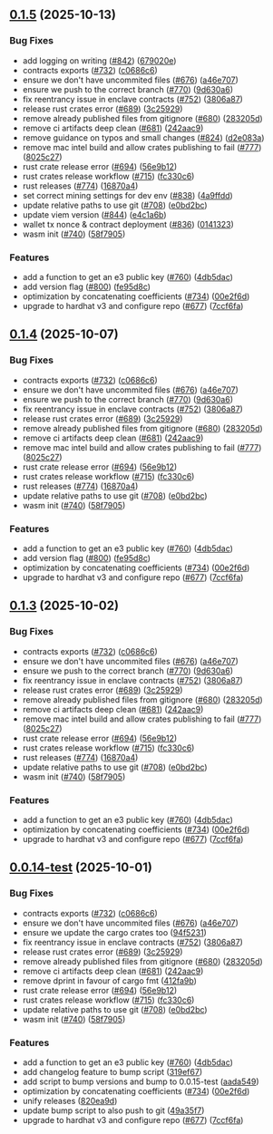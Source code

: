 ## [0.1.5](https://github.com/gnosisguild/enclave/compare/v0.1.2...v0.1.5) (2025-10-13)


### Bug Fixes

* add logging on writing ([#842](https://github.com/gnosisguild/enclave/issues/842)) ([679020e](https://github.com/gnosisguild/enclave/commit/679020e4183696eceddb0abf7e75931915c691e3))
* contracts exports ([#732](https://github.com/gnosisguild/enclave/issues/732)) ([c0686c6](https://github.com/gnosisguild/enclave/commit/c0686c6b42b351c07adf400c47d8cc5b2573f8e6))
* ensure we don't have uncommited files ([#676](https://github.com/gnosisguild/enclave/issues/676)) ([a46e707](https://github.com/gnosisguild/enclave/commit/a46e70795655b8ff3a9896651f09f5ccee2592c7))
* ensure we push to the correct branch ([#770](https://github.com/gnosisguild/enclave/issues/770)) ([9d630a6](https://github.com/gnosisguild/enclave/commit/9d630a6eab7c2329eb4603e1bebe48a82b35adcc))
* fix reentrancy issue in enclave contracts ([#752](https://github.com/gnosisguild/enclave/issues/752)) ([3806a87](https://github.com/gnosisguild/enclave/commit/3806a870b39fa47a1b4b77f9484c0a1d74bfbaa4))
* release rust crates error ([#689](https://github.com/gnosisguild/enclave/issues/689)) ([3c25929](https://github.com/gnosisguild/enclave/commit/3c25929f2317003c81d3a21d6b4fc9b1e44573cc))
* remove already published files from gitignore ([#680](https://github.com/gnosisguild/enclave/issues/680)) ([283205d](https://github.com/gnosisguild/enclave/commit/283205dffc665d83cc741c07f697c1ecaf2d1d84))
* remove ci artifacts deep clean ([#681](https://github.com/gnosisguild/enclave/issues/681)) ([242aac9](https://github.com/gnosisguild/enclave/commit/242aac96b9800043b0d24b5716b3262baefd4472))
* remove guidance on typos and small changes ([#824](https://github.com/gnosisguild/enclave/issues/824)) ([d2e083a](https://github.com/gnosisguild/enclave/commit/d2e083a8126b879ffd508571c4dd2985543dfcf4))
* remove mac intel build and allow crates publishing to fail ([#777](https://github.com/gnosisguild/enclave/issues/777)) ([8025c27](https://github.com/gnosisguild/enclave/commit/8025c277d5c4aa1005ab93d84d34158266458800))
* rust crate release error ([#694](https://github.com/gnosisguild/enclave/issues/694)) ([56e9b12](https://github.com/gnosisguild/enclave/commit/56e9b12c2b319d1ea1081df4577b6b0cd0ccfc7d))
* rust crates release workflow ([#715](https://github.com/gnosisguild/enclave/issues/715)) ([fc330c6](https://github.com/gnosisguild/enclave/commit/fc330c625742bce01def98ef3ccec5ae15fbdb96))
* rust releases ([#774](https://github.com/gnosisguild/enclave/issues/774)) ([16870a4](https://github.com/gnosisguild/enclave/commit/16870a42973fccae7a376ccbc4b952f9e971fffa))
* set correct mining settings for dev env ([#838](https://github.com/gnosisguild/enclave/issues/838)) ([4a9ffdd](https://github.com/gnosisguild/enclave/commit/4a9ffdd8e31187be07f1e17cdfcf20b7ddf9d4bb))
* update relative paths to use git ([#708](https://github.com/gnosisguild/enclave/issues/708)) ([e0bd2bc](https://github.com/gnosisguild/enclave/commit/e0bd2bc7a5e2515013188fc7e40927630d1f6d58))
* update viem version ([#844](https://github.com/gnosisguild/enclave/issues/844)) ([e4c1a6b](https://github.com/gnosisguild/enclave/commit/e4c1a6ba225950eafb781cf704a4d674949312ce))
* wallet tx nonce & contract deployment ([#836](https://github.com/gnosisguild/enclave/issues/836)) ([0141323](https://github.com/gnosisguild/enclave/commit/0141323098ddb7b00e447fb7d8f2aa94ee37f144))
* wasm init ([#740](https://github.com/gnosisguild/enclave/issues/740)) ([58f7905](https://github.com/gnosisguild/enclave/commit/58f7905dd5bd33070be84b0bd5d88b5f44d98267))


### Features

* add a function to get an e3 public key ([#760](https://github.com/gnosisguild/enclave/issues/760)) ([4db5dac](https://github.com/gnosisguild/enclave/commit/4db5dacf2f60872cfbafa16728b3da4f9244c248))
* add version flag ([#800](https://github.com/gnosisguild/enclave/issues/800)) ([fe95d8c](https://github.com/gnosisguild/enclave/commit/fe95d8ccbeec828a0c4952a1111811bf6e7c2ef1))
* optimization by concatenating coefficients ([#734](https://github.com/gnosisguild/enclave/issues/734)) ([00e2f6d](https://github.com/gnosisguild/enclave/commit/00e2f6d5eaaf2089488f414dc57675f7120cf2a0))
* upgrade to hardhat v3 and configure repo ([#677](https://github.com/gnosisguild/enclave/issues/677)) ([7ccf6fa](https://github.com/gnosisguild/enclave/commit/7ccf6fa4d62a972a4d2336bd436d71bbc9b54535))


## [0.1.4](https://github.com/gnosisguild/enclave/compare/v0.1.2...v0.1.4) (2025-10-07)


### Bug Fixes

* contracts exports ([#732](https://github.com/gnosisguild/enclave/issues/732)) ([c0686c6](https://github.com/gnosisguild/enclave/commit/c0686c6b42b351c07adf400c47d8cc5b2573f8e6))
* ensure we don't have uncommited files ([#676](https://github.com/gnosisguild/enclave/issues/676)) ([a46e707](https://github.com/gnosisguild/enclave/commit/a46e70795655b8ff3a9896651f09f5ccee2592c7))
* ensure we push to the correct branch ([#770](https://github.com/gnosisguild/enclave/issues/770)) ([9d630a6](https://github.com/gnosisguild/enclave/commit/9d630a6eab7c2329eb4603e1bebe48a82b35adcc))
* fix reentrancy issue in enclave contracts ([#752](https://github.com/gnosisguild/enclave/issues/752)) ([3806a87](https://github.com/gnosisguild/enclave/commit/3806a870b39fa47a1b4b77f9484c0a1d74bfbaa4))
* release rust crates error ([#689](https://github.com/gnosisguild/enclave/issues/689)) ([3c25929](https://github.com/gnosisguild/enclave/commit/3c25929f2317003c81d3a21d6b4fc9b1e44573cc))
* remove already published files from gitignore ([#680](https://github.com/gnosisguild/enclave/issues/680)) ([283205d](https://github.com/gnosisguild/enclave/commit/283205dffc665d83cc741c07f697c1ecaf2d1d84))
* remove ci artifacts deep clean ([#681](https://github.com/gnosisguild/enclave/issues/681)) ([242aac9](https://github.com/gnosisguild/enclave/commit/242aac96b9800043b0d24b5716b3262baefd4472))
* remove mac intel build and allow crates publishing to fail ([#777](https://github.com/gnosisguild/enclave/issues/777)) ([8025c27](https://github.com/gnosisguild/enclave/commit/8025c277d5c4aa1005ab93d84d34158266458800))
* rust crate release error ([#694](https://github.com/gnosisguild/enclave/issues/694)) ([56e9b12](https://github.com/gnosisguild/enclave/commit/56e9b12c2b319d1ea1081df4577b6b0cd0ccfc7d))
* rust crates release workflow ([#715](https://github.com/gnosisguild/enclave/issues/715)) ([fc330c6](https://github.com/gnosisguild/enclave/commit/fc330c625742bce01def98ef3ccec5ae15fbdb96))
* rust releases ([#774](https://github.com/gnosisguild/enclave/issues/774)) ([16870a4](https://github.com/gnosisguild/enclave/commit/16870a42973fccae7a376ccbc4b952f9e971fffa))
* update relative paths to use git ([#708](https://github.com/gnosisguild/enclave/issues/708)) ([e0bd2bc](https://github.com/gnosisguild/enclave/commit/e0bd2bc7a5e2515013188fc7e40927630d1f6d58))
* wasm init ([#740](https://github.com/gnosisguild/enclave/issues/740)) ([58f7905](https://github.com/gnosisguild/enclave/commit/58f7905dd5bd33070be84b0bd5d88b5f44d98267))


### Features

* add a function to get an e3 public key ([#760](https://github.com/gnosisguild/enclave/issues/760)) ([4db5dac](https://github.com/gnosisguild/enclave/commit/4db5dacf2f60872cfbafa16728b3da4f9244c248))
* add version flag ([#800](https://github.com/gnosisguild/enclave/issues/800)) ([fe95d8c](https://github.com/gnosisguild/enclave/commit/fe95d8ccbeec828a0c4952a1111811bf6e7c2ef1))
* optimization by concatenating coefficients ([#734](https://github.com/gnosisguild/enclave/issues/734)) ([00e2f6d](https://github.com/gnosisguild/enclave/commit/00e2f6d5eaaf2089488f414dc57675f7120cf2a0))
* upgrade to hardhat v3 and configure repo ([#677](https://github.com/gnosisguild/enclave/issues/677)) ([7ccf6fa](https://github.com/gnosisguild/enclave/commit/7ccf6fa4d62a972a4d2336bd436d71bbc9b54535))



## [0.1.3](https://github.com/gnosisguild/enclave/compare/v0.1.2...v0.1.3) (2025-10-02)


### Bug Fixes

* contracts exports ([#732](https://github.com/gnosisguild/enclave/issues/732)) ([c0686c6](https://github.com/gnosisguild/enclave/commit/c0686c6b42b351c07adf400c47d8cc5b2573f8e6))
* ensure we don't have uncommited files ([#676](https://github.com/gnosisguild/enclave/issues/676)) ([a46e707](https://github.com/gnosisguild/enclave/commit/a46e70795655b8ff3a9896651f09f5ccee2592c7))
* ensure we push to the correct branch ([#770](https://github.com/gnosisguild/enclave/issues/770)) ([9d630a6](https://github.com/gnosisguild/enclave/commit/9d630a6eab7c2329eb4603e1bebe48a82b35adcc))
* fix reentrancy issue in enclave contracts ([#752](https://github.com/gnosisguild/enclave/issues/752)) ([3806a87](https://github.com/gnosisguild/enclave/commit/3806a870b39fa47a1b4b77f9484c0a1d74bfbaa4))
* release rust crates error ([#689](https://github.com/gnosisguild/enclave/issues/689)) ([3c25929](https://github.com/gnosisguild/enclave/commit/3c25929f2317003c81d3a21d6b4fc9b1e44573cc))
* remove already published files from gitignore ([#680](https://github.com/gnosisguild/enclave/issues/680)) ([283205d](https://github.com/gnosisguild/enclave/commit/283205dffc665d83cc741c07f697c1ecaf2d1d84))
* remove ci artifacts deep clean ([#681](https://github.com/gnosisguild/enclave/issues/681)) ([242aac9](https://github.com/gnosisguild/enclave/commit/242aac96b9800043b0d24b5716b3262baefd4472))
* remove mac intel build and allow crates publishing to fail ([#777](https://github.com/gnosisguild/enclave/issues/777)) ([8025c27](https://github.com/gnosisguild/enclave/commit/8025c277d5c4aa1005ab93d84d34158266458800))
* rust crate release error ([#694](https://github.com/gnosisguild/enclave/issues/694)) ([56e9b12](https://github.com/gnosisguild/enclave/commit/56e9b12c2b319d1ea1081df4577b6b0cd0ccfc7d))
* rust crates release workflow ([#715](https://github.com/gnosisguild/enclave/issues/715)) ([fc330c6](https://github.com/gnosisguild/enclave/commit/fc330c625742bce01def98ef3ccec5ae15fbdb96))
* rust releases ([#774](https://github.com/gnosisguild/enclave/issues/774)) ([16870a4](https://github.com/gnosisguild/enclave/commit/16870a42973fccae7a376ccbc4b952f9e971fffa))
* update relative paths to use git ([#708](https://github.com/gnosisguild/enclave/issues/708)) ([e0bd2bc](https://github.com/gnosisguild/enclave/commit/e0bd2bc7a5e2515013188fc7e40927630d1f6d58))
* wasm init ([#740](https://github.com/gnosisguild/enclave/issues/740)) ([58f7905](https://github.com/gnosisguild/enclave/commit/58f7905dd5bd33070be84b0bd5d88b5f44d98267))


### Features

* add a function to get an e3 public key ([#760](https://github.com/gnosisguild/enclave/issues/760)) ([4db5dac](https://github.com/gnosisguild/enclave/commit/4db5dacf2f60872cfbafa16728b3da4f9244c248))
* optimization by concatenating coefficients ([#734](https://github.com/gnosisguild/enclave/issues/734)) ([00e2f6d](https://github.com/gnosisguild/enclave/commit/00e2f6d5eaaf2089488f414dc57675f7120cf2a0))
* upgrade to hardhat v3 and configure repo ([#677](https://github.com/gnosisguild/enclave/issues/677)) ([7ccf6fa](https://github.com/gnosisguild/enclave/commit/7ccf6fa4d62a972a4d2336bd436d71bbc9b54535))



## [0.0.14-test](https://github.com/gnosisguild/enclave/compare/v0.1.2...v0.0.14-test) (2025-10-01)


### Bug Fixes

* contracts exports ([#732](https://github.com/gnosisguild/enclave/issues/732)) ([c0686c6](https://github.com/gnosisguild/enclave/commit/c0686c6b42b351c07adf400c47d8cc5b2573f8e6))
* ensure we don't have uncommited files ([#676](https://github.com/gnosisguild/enclave/issues/676)) ([a46e707](https://github.com/gnosisguild/enclave/commit/a46e70795655b8ff3a9896651f09f5ccee2592c7))
* ensure we update the cargo crates too ([94f5231](https://github.com/gnosisguild/enclave/commit/94f52319cd2f3c06ad1b0428c58ff95e0ae40c63))
* fix reentrancy issue in enclave contracts ([#752](https://github.com/gnosisguild/enclave/issues/752)) ([3806a87](https://github.com/gnosisguild/enclave/commit/3806a870b39fa47a1b4b77f9484c0a1d74bfbaa4))
* release rust crates error ([#689](https://github.com/gnosisguild/enclave/issues/689)) ([3c25929](https://github.com/gnosisguild/enclave/commit/3c25929f2317003c81d3a21d6b4fc9b1e44573cc))
* remove already published files from gitignore ([#680](https://github.com/gnosisguild/enclave/issues/680)) ([283205d](https://github.com/gnosisguild/enclave/commit/283205dffc665d83cc741c07f697c1ecaf2d1d84))
* remove ci artifacts deep clean ([#681](https://github.com/gnosisguild/enclave/issues/681)) ([242aac9](https://github.com/gnosisguild/enclave/commit/242aac96b9800043b0d24b5716b3262baefd4472))
* remove dprint in favour of cargo fmt ([412fa9b](https://github.com/gnosisguild/enclave/commit/412fa9be525672449394e41a216666a56a7821a1))
* rust crate release error ([#694](https://github.com/gnosisguild/enclave/issues/694)) ([56e9b12](https://github.com/gnosisguild/enclave/commit/56e9b12c2b319d1ea1081df4577b6b0cd0ccfc7d))
* rust crates release workflow ([#715](https://github.com/gnosisguild/enclave/issues/715)) ([fc330c6](https://github.com/gnosisguild/enclave/commit/fc330c625742bce01def98ef3ccec5ae15fbdb96))
* update relative paths to use git ([#708](https://github.com/gnosisguild/enclave/issues/708)) ([e0bd2bc](https://github.com/gnosisguild/enclave/commit/e0bd2bc7a5e2515013188fc7e40927630d1f6d58))
* wasm init ([#740](https://github.com/gnosisguild/enclave/issues/740)) ([58f7905](https://github.com/gnosisguild/enclave/commit/58f7905dd5bd33070be84b0bd5d88b5f44d98267))


### Features

* add a function to get an e3 public key ([#760](https://github.com/gnosisguild/enclave/issues/760)) ([4db5dac](https://github.com/gnosisguild/enclave/commit/4db5dacf2f60872cfbafa16728b3da4f9244c248))
* add changelog feature to bump script ([319ef67](https://github.com/gnosisguild/enclave/commit/319ef6795e4846a89d04f526d24a2c15bd37915d))
* add script to bump versions and bump to 0.0.15-test ([aada549](https://github.com/gnosisguild/enclave/commit/aada549f45ef35803a3dbde46c574787db7c5215))
* optimization by concatenating coefficients ([#734](https://github.com/gnosisguild/enclave/issues/734)) ([00e2f6d](https://github.com/gnosisguild/enclave/commit/00e2f6d5eaaf2089488f414dc57675f7120cf2a0))
* unify releases ([820ea9d](https://github.com/gnosisguild/enclave/commit/820ea9d35a25286610a1e71a6a5d7d3b15079679))
* update bump script to also push to git ([49a35f7](https://github.com/gnosisguild/enclave/commit/49a35f722c33e9f41d9052c35a64816f09f45342))
* upgrade to hardhat v3 and configure repo ([#677](https://github.com/gnosisguild/enclave/issues/677)) ([7ccf6fa](https://github.com/gnosisguild/enclave/commit/7ccf6fa4d62a972a4d2336bd436d71bbc9b54535))



